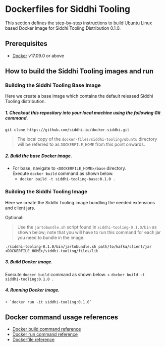 # Dockerfiles for Siddhi Tooling #

This section defines the step-by-step instructions to build [Ubuntu](https://hub.docker.com/_/ubuntu/) Linux based Docker image for Siddhi Tooling Distribution 0.1.0.

## Prerequisites

* [Docker](https://www.docker.com/get-docker) v17.09.0 or above

## How to build the Siddhi Tooling images and run

### Building the Siddhi Tooling Base Image
Here we create a base image which contains the default released Siddhi Tooling distribution. 

##### 1. Checkout this repository into your local machine using the following Git command.

```
git clone https://github.com/siddhi-io/docker-siddhi.git
```

>The local copy of the `docker-files/siddhi-tooling/ubuntu` directory will be referred to as `DOCKERFILE_HOME` from this point onwards.

##### 2. Build the base Docker image.

- For base, navigate to `<DOCKERFILE_HOME>/base` directory. <br>
  Execute `docker build` command as shown below.
    + `docker build -t siddhi-tooling-base:0.1.0 .`

### Building the Siddhi Tooling Image
Here we create the Siddhi Tooling image bundling the needed extensions and client jars.

Optional:  
> Use the `jartobundle.sh` script found in `siddhi-tooling-0.1.0/bin` as shown below; note that you will have to run this command for each jar you need to bundle in the image.

  ```
  ./siddhi-tooling-0.1.0/bin/jartobundle.sh path/to/kafka/client/jar <DOCKERFILE_HOME>/siddhi-tooling/files/lib
  ```        
##### 3. Build Docker image.

  Execute `docker build` command as shown below. 
    + `docker build -t siddhi-tooling:0.1.0 .`
    
##### 4. Running Docker image.

    + `docker run -it siddhi-tooling:0.1.0`

## Docker command usage references

* [Docker build command reference](https://docs.docker.com/engine/reference/commandline/build/)
* [Docker run command reference](https://docs.docker.com/engine/reference/run/)
* [Dockerfile reference](https://docs.docker.com/engine/reference/builder/)